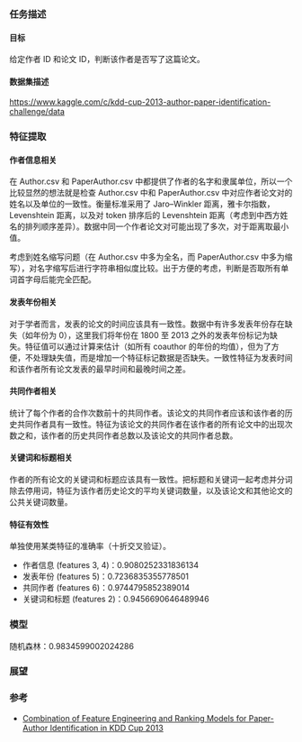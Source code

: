 ### 任务描述

#### 目标

给定作者 ID 和论文 ID，判断该作者是否写了这篇论文。

#### 数据集描述

<https://www.kaggle.com/c/kdd-cup-2013-author-paper-identification-challenge/data>

### 特征提取

#### 作者信息相关

在 Author.csv 和 PaperAuthor.csv 中都提供了作者的名字和隶属单位，所以一个比较显然的想法就是检查 Author.csv 中和 PaperAuthor.csv 中对应作者论文对的姓名以及单位的一致性。衡量标准采用了 Jaro–Winkler 距离，雅卡尔指数，Levenshtein 距离，以及对 token 排序后的 Levenshtein 距离（考虑到中西方姓名的排列顺序差异）。数据中同一个作者论文对可能出现了多次，对于距离取最小值。

考虑到姓名缩写问题（在 Author.csv 中多为全名，而 PaperAuthor.csv 中多为缩写），对名字缩写后进行字符串相似度比较。出于方便的考虑，判断是否取所有单词首字母后能完全匹配。

#### 发表年份相关

对于学者而言，发表的论文的时间应该具有一致性。数据中有许多发表年份存在缺失（如年份为 0），这里我们将年份在 1800 至 2013 之外的发表年份标记为缺失。特征值可以通过计算来估计（如所有 coauthor 的年份的均值），但为了方便，不处理缺失值，而是增加一个特征标记数据是否缺失。一致性特征为发表时间和该作者所有论文发表的最早时间和最晚时间之差。

#### 共同作者相关

统计了每个作者的合作次数前十的共同作者。该论文的共同作者应该和该作者的历史共同作者具有一致性。特征为该论文的共同作者在该作者的所有论文中的出现次数之和，该作者的历史共同作者总数以及该论文的共同作者总数。

#### 关键词和标题相关

作者的所有论文的关键词和标题应该具有一致性。把标题和关键词一起考虑并分词除去停用词，特征为该作者历史论文的平均关键词数量，以及该论文和其他论文的公共关键词数量。

#### 特征有效性

单独使用某类特征的准确率（十折交叉验证）。

+ 作者信息 (features 3, 4)：0.9080252331836134
+ 发表年份 (features 5)：0.7236835355778501
+ 共同作者 (features 6)：0.9744795852389014
+ 关键词和标题 (features 2)：0.9456690646489946

### 模型

随机森林：0.9834599002024286

### 展望

### 参考

+ [Combination of Feature Engineering and Ranking Models
  for Paper-Author Identification in KDD Cup 2013](<https://www.csie.ntu.edu.tw/~cjlin/papers/kddcup2013/kddcup2013track1.pdf>)